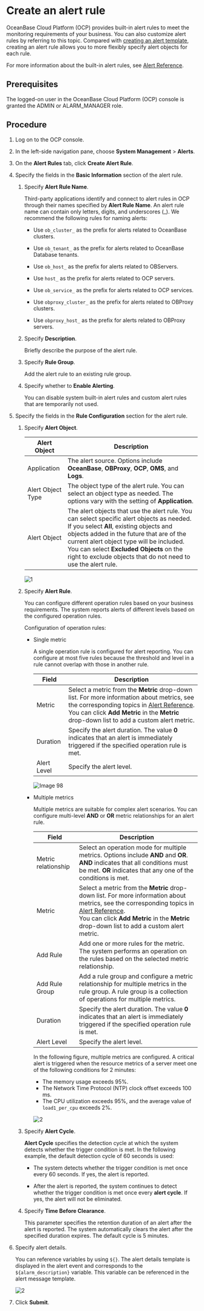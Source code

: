 # Create an alert rule

OceanBase Cloud Platform (OCP) provides built-in alert rules to meet the monitoring requirements of your business. You can also customize alert rules by referring to this topic. Compared with [creating an alert template](../900.alert-management/900.create-alarm-template.md), creating an alert rule allows you to more flexibly specify alert objects for each rule.

For more information about the built-in alert rules, see [Alert Reference](../../500.alarm-reference/100.alert-overview.md).

## Prerequisites

The logged-on user in the OceanBase Cloud Platform (OCP) console is granted the ADMIN or ALARM_MANAGER role.

## Procedure

1. Log on to the OCP console.

2. In the left-side navigation pane, choose **System Management** > **Alerts**.

3. On the **Alert Rules** tab, click **Create Alert Rule**.

4. Specify the fields in the **Basic Information** section of the alert rule.

   1. Specify **Alert Rule Name**.

      Third-party applications identify and connect to alert rules in OCP through their names specified by **Alert Rule Name**. An alert rule name can contain only letters, digits, and underscores (_). We recommend the following rules for naming alerts:

      * Use `ob_cluster_` as the prefix for alerts related to OceanBase clusters.

      * Use `ob_tenant_` as the prefix for alerts related to OceanBase Database tenants.

      * Use `ob_host_` as the prefix for alerts related to OBServers.

      * Use `host_` as the prefix for alerts related to OCP servers.

      * Use `ob_service_` as the prefix for alerts related to OCP services.

      * Use `obproxy_cluster_` as the prefix for alerts related to OBProxy clusters.

      * Use `obproxy_host_` as the prefix for alerts related to OBProxy servers.

   2. Specify **Description**.

      Briefly describe the purpose of the alert rule.

   3. Specify **Rule Group**.

      Add the alert rule to an existing rule group.

   4. Specify whether to **Enable Alerting**.

      You can disable system built-in alert rules and custom alert rules that are temporarily not used.

5. Specify the fields in the **Rule Configuration** section for the alert rule.

   1. Specify **Alert Object**.

      | Alert Object | Description |
      |--------|---------|
      | Application | The alert source. Options include **OceanBase**, **OBProxy**, **OCP**, **OMS**, and **Logs**. |
      | Alert Object Type | The object type of the alert rule. You can select an object type as needed. The options vary with the setting of **Application**.  |
      | Alert Object | The alert objects that use the alert rule. You can select specific alert objects as needed. If you select **All**, existing objects and objects added in the future that are of the current alert object type will be included. You can select **Excluded Objects** on the right to exclude objects that do not need to use the alert rule.  |

      ![1](https://obbusiness-private.oss-cn-shanghai.aliyuncs.com/doc/img/ocp/401/%E5%91%8A%E8%AD%A6%E5%AF%B9%E8%B1%A12.png)

   2. Specify **Alert Rule**.

      You can configure different operation rules based on your business requirements. The system reports alerts of different levels based on the configured operation rules.

      Configuration of operation rules:

      * Single metric

         A single operation rule is configured for alert reporting. You can configure at most five rules because the threshold and level in a rule cannot overlap with those in another rule.

         | Field | Description |
         |--------|---------|
         | Metric | Select a metric from the **Metric** drop-down list. For more information about metrics, see the corresponding topics in [Alert Reference](../../500.alarm-reference/100.alert-overview.md). </br>You can click **Add Metric** in the **Metric** drop-down list to add a custom alert metric.  |
         | Duration | Specify the alert duration. The value **0** indicates that an alert is immediately triggered if the specified operation rule is met. |
         | Alert Level | Specify the alert level.  |

         ![Image 98](https://obbusiness-private.oss-cn-shanghai.aliyuncs.com/doc/img/ocp/401/%E5%91%8A%E8%AD%A6%E5%8D%95%E6%8C%87%E6%A0%87.png)

      * Multiple metrics

         Multiple metrics are suitable for complex alert scenarios. You can configure multi-level **AND** or **OR** metric relationships for an alert rule.

         | Field | Description |
         |--------|---------|
         | Metric relationship | Select an operation mode for multiple metrics. Options include **AND** and **OR**. **AND** indicates that all conditions must be met. **OR** indicates that any one of the conditions is met.  |
         | Metric | Select a metric from the **Metric** drop-down list. For more information about metrics, see the corresponding topics in [Alert Reference](../../500.alarm-reference/100.alert-overview.md). </br>You can click **Add Metric** in the **Metric** drop-down list to add a custom alert metric.  |
         | Add Rule | Add one or more rules for the metric. The system performs an operation on the rules based on the selected metric relationship.  |
         | Add Rule Group | Add a rule group and configure a metric relationship for multiple metrics in the rule group. A rule group is a collection of operations for multiple metrics.  |
         | Duration | Specify the alert duration. The value **0** indicates that an alert is immediately triggered if the specified operation rule is met. |
         | Alert Level | Specify the alert level.  |

         In the following figure, multiple metrics are configured. A critical alert is triggered when the resource metrics of a server meet one of the following conditions for 2 minutes:

         * The memory usage exceeds 95%.
         * The Network Time Protocol (NTP) clock offset exceeds 100 ms.
         * The CPU utilization exceeds 95%, and the average value of `load1_per_cpu` exceeds 2%.

         ![2](https://obbusiness-private.oss-cn-shanghai.aliyuncs.com/doc/img/ocp/401/%E5%A4%9A%E8%BF%90%E7%AE%97%E8%A7%84%E5%88%99.png)

   3. Specify **Alert Cycle**.

      **Alert Cycle** specifies the detection cycle at which the system detects whether the trigger condition is met. In the following example, the default detection cycle of 60 seconds is used:
      * The system detects whether the trigger condition is met once every 60 seconds. If yes, the alert is reported.

      * After the alert is reported, the system continues to detect whether the trigger condition is met once every **alert cycle**. If yes, the alert will not be eliminated.

   4. Specify **Time Before Clearance**.

      This parameter specifies the retention duration of an alert after the alert is reported. The system automatically clears the alert after the specified duration expires. The default cycle is 5 minutes.

6. Specify alert details.

   You can reference variables by using `${}`. The alert details template is displayed in the alert event and corresponds to the `${alarm_description}` variable. This variable can be referenced in the alert message template.

   ![2](https://obbusiness-private.oss-cn-shanghai.aliyuncs.com/doc/img/ocp/401/%E5%91%8A%E8%AD%A6%E8%AF%A6%E6%83%85%E9%85%8D%E7%BD%AE2.png)

7. Click **Submit**.
